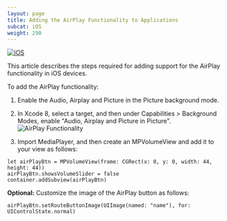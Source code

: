 ```yaml
---
layout: page
title: Adding the AirPlay Functionality to Applications
subcat: iOS
weight: 290
---
```


[![iOS](https://img.shields.io/badge/iOS-Supported-green.svg)](https://github.com/kaltura/player-sdk-native-ios) 

This article describes the steps required for adding support for the AirPlay functionality in iOS devices.

To add the AirPlay functionality:

1. Enable the Audio, Airplay and Picture in the Picture background mode. 
2. In Xcode 8, select a target, and then under Capabilities > Background Modes, enable "Audio, Airplay and Picture in Picture".
![AirPlay Functionality](./imagesEnableAirPlay.png) 

3. Import MediaPlayer, and then create an MPVolumeView and add it to your view as follows: 
```
let airPlayBtn = MPVolumeView(frame: CGRect(x: 0, y: 0, width: 44, height: 44))
airPlayBtn.showsVolumeSlider = false
container.addSubview(airPlayBtn)
```
**Optional:** Customize the image of the AirPlay button as follows: 

```
airPlayBtn.setRouteButtonImage(UIImage(named: "name"), for: UIControlState.normal)
```

